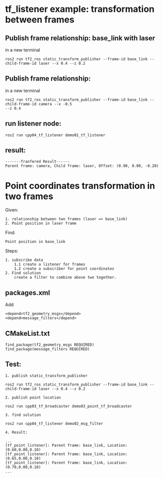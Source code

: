 # tf_listener example: transformation between frames

## Publish frame relationship: base_link with laser 
in a new terminal
```
ros2 run tf2_ros static_transform_publisher --frame-id base_link --child-frame-id laser --x 0.4 --z 0.2
```
## Publish frame relationship: 
in a new terminal
```
ros2 run tf2_ros static_transform_publisher --frame-id base_link --child-frame-id camera --x -0.5 
--z 0.4
```
## run listener node:
```
ros2 run cpp04_tf_listener demo01_tf_listener 
```

## result:
```
-------Tranfered Result------
Parent frame: camera, Child frame: laser, Offset: (0.90, 0.00, -0.20)
```

# Point coordinates transformation in two frames
Given:

    1. relationship between two frames (laser => base_link)
    2. Point position in laser frame
Find:

    Point position in base_link

Steps:

    1. subscribe data
        1.1 create a listener for frames
        1.2 create a subscriber for point coordinates 
    2. Find solution
        create a filter to combine above two together. 

## packages.xml
Add
```
<depend>tf2_geometry_msgs</depend>
<depend>message_filters</depend>
```
## CMakeList.txt
```
find_package(tf2_geometry_msgs REQUIRED)
find_package(message_filters REQUIRED)
```
## Test:

    1. publish static_transform_publisher
```
ros2 run tf2_ros static_transform_publisher --frame-id base_link --child-frame-id laser --x 0.4 --z 0.2

```
    2. publish point location
```
ros2 run cpp03_tf_broadcaster demo03_point_tf_broadcaster 

```
    3. find solution
```
ros2 run cpp04_tf_listener demo02_msg_filter 
```

    4. Result:
```
...
[tf_point_listener]: Parent frame: base_link, Location:(0.60,0.00,0.10)
[tf_point_listener]: Parent frame: base_link, Location:(0.65,0.00,0.10)
[tf_point_listener]: Parent frame: base_link, Location:(0.70,0.00,0.10)
...
```